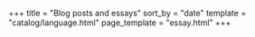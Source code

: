 +++
title = "Blog posts and essays"
sort_by = "date"
template = "catalog/language.html"
page_template = "essay.html"
+++
